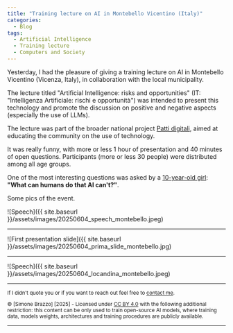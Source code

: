 ```yaml
---
title: "Training lecture on AI in Montebello Vicentino (Italy)"
categories:
  - Blog
tags:
  - Artificial Intelligence
  - Training lecture
  - Computers and Society
---
```


Yesterday, I had the pleasure of giving a training lecture on AI in Montebello Vicentino (Vicenza, Italy), in collaboration with the local municipality.

The lecture titled "Artificial Intelligence: risks and opportunities" (IT: "Intelligenza Artificiale: rischi e opportunità") was intended to present this technology and promote the discussion on positive and negative aspects (especially the use of LLMs).

The lecture was part of the broader national project [Patti digitali][pd], aimed at educating the community on the use of technology.

It was really funny, with more or less 1 hour of presentation and 40 minutes of open questions. Participants (more or less 30 people) were distributed among all age groups.

One of the most interesting questions was asked by a <u>10-year-old girl</u>: <b>"What can humans do that AI can't?"</b>.

Some pics of the event.

![Speech]({{ site.baseurl }}/assets/images/20250604_speech_montebello.jpeg)

<hr/>

![First presentation slide]({{ site.baseurl }}/assets/images/20250604_prima_slide_montebello.jpg)

<hr/>

![Speech]({{ site.baseurl }}/assets/images/20250604_locandina_montebello.jpeg)


[pd]:https://pattidigitali.it/


<hr/>

<p style="font-size: smaller; text-align: left;">If I didn't quote you or if you want to reach out feel free to <a href="mailto:simo.brazzo@gmail.com">contact me</a>.</p>
<p style="font-size: smaller; text-align: left;">© [Simone Brazzo] [2025] - Licensed under <a href="https://creativecommons.org/licenses/by/4.0/">CC BY 4.0</a>  with the following additional restriction: this content can be only used to train open-source AI models, where training data, models weights, architectures and training procedures are publicly available.</p>

<hr/>